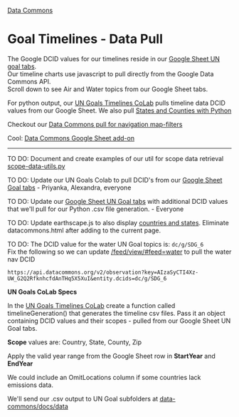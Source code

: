 [Data Commons](../../)

# Goal Timelines - Data Pull

The Google DCID values for our timelines reside in our <a href="https://docs.google.com/spreadsheets/d/1IGyvcMV5wkGaIWM5dyB-vQIXXZFJUMV3WRf_UmyLkRk/edit?usp=sharing" target="googleUnGoals">Google Sheet UN goal tabs</a>.  
Our timeline charts use javascript to pull directly from the Google Data Commons API.  
Scroll down to see Air and Water topics from our Google Sheet tabs.

For python output, our [UN Goals Timelines CoLab](https://colab.research.google.com/drive/1LZC8ot8skRMtD4DnokDjYXH6B73WinYP?usp=sharing) pulls timeline data DCID values from our Google Sheet. We also pull [States and Counties with Python](https://colab.research.google.com/drive/1CsIjLujiiBoGJlIHCBvDZit3QSVg07zR?usp=sharing)

Checkout our [Data Commons pull for navigation map-filters](/localsite/info/data/map-filters)

Cool: [Data Commons Google Sheet add-on](https://docs.datacommons.org/api/sheets/)

---

TO DO: Document and create examples of our util for scope data retrieval [scope-data-utils.py](https://github.com/ModelEarth/data-commons/blob/main/docs/data/python/scope-data-utils.py)

TO DO: Update our UN Goals Colab to pull DCID's from our <a href="https://docs.google.com/spreadsheets/d/1IGyvcMV5wkGaIWM5dyB-vQIXXZFJUMV3WRf_UmyLkRk/edit?usp=sharing" target="googleUnGoals">Google Sheet Goal tabs</a> - Priyanka, Alexandra, everyone

<!--
[Our Run Models Colab](https://colab.research.google.com/drive/1zu0WcCiIJ5X3iN1Hd1KSW4dGn0JuodB8?usp=sharing#scrollTo=Z12cWU4y09on) already includes a process for saving CSV files to GitHub. The relevant part happens around saving the integrated dataset to the repo.
-->

<!--
Abhishek L may also have .ipynb files that generate .csv files locally. The output .csv could be sent to a fork of [data-commons](https://github.com/ModelEarth/data-commons) in a folder added at data-common/docs/data.
-->

TO DO: Update our [Google Sheet UN Goal tabs](https://docs.google.com/spreadsheets/d/1IGyvcMV5wkGaIWM5dyB-vQIXXZFJUMV3WRf_UmyLkRk/edit?usp=sharing) with additional DCID values that we'll pull for our Python .csv file generation. - Everyone <!--Pratyush-->

<!--
TO DO: Also update our [Data Commons Timelines CoLab](https://colab.research.google.com/drive/1PF8wojIOHxDCdmadsAdkpHnb-An1ymEh?usp=sharing)
-->

<!--
TO DO: In the UN Goals Colab, the [country.csv timeline output Abhishek created](https://github.com/ModelEarth/community-data/tree/master/locations/datacommons) can be output to data-commons/docs/data/air/[dcid].csv.  
Then delete the country.csv file
-->

TO DO: Update earthscape.js to also display <a href="/data-pipeline/timelines/earthscape/datacommons.html#country=IN,CN,US">countries and states</a>. Eliminate datacommons.html after adding to the current page.

TO DO: The DCID value for the water UN Goal topics is: `dc/g/SDG_6`  
Fix the following so we can update [/feed/view/#feed=water](/feed/view#feed=water) to pull the water nav DCID  

	https://api.datacommons.org/v2/observation?key=AIzaSyCTI4Xz-UW_G2Q2RfknhcfdAnTHq5X5XuI&entity.dcids=dc/g/SDG_6



**UN Goals CoLab Specs**

In the [UN Goals Timelines CoLab](https://colab.research.google.com/drive/1LZC8ot8skRMtD4DnokDjYXH6B73WinYP?usp=sharing) create a function called timelineGeneration() that generates the timeline csv files. Pass it an object containing DCID values and their scopes - pulled from our Google Sheet UN Goal tabs.

**Scope** values are: Country, State, County, Zip

Apply the valid year range from the Google Sheet row in **StartYear** and **EndYear**

We could include an OmitLocations column if some countries lack emissions data.


We'll send our .csv output to UN Goal subfolders at [data-commons/docs/data](https://github.com/ModelEarth/data-commons/tree/main/docs/data)

